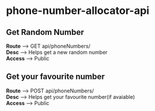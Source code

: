 # phone-number-allocator-api
## Get Random Number
__Route__  --> GET api/phoneNumbers/  
__Desc__   --> Helps get a new random number  
__Access__ --> Public  

## Get your favourite number
__Route__  --> POST api/phoneNumbers/  
__Desc__   --> Helps get your favourite number(if avaiable)  
__Access__ --> Public  

